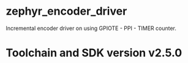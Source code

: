 # zephyr_encoder_driver
Incremental encoder driver on using GPIOTE - PPI - TIMER counter.

# Toolchain and SDK version v2.5.0
